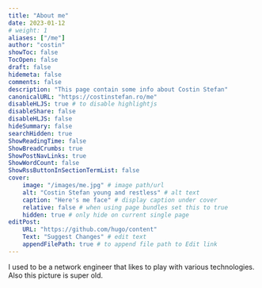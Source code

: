 ```yaml
---
title: "About me"
date: 2023-01-12
# weight: 1
aliases: ["/me"]
author: "costin"
showToc: false
TocOpen: false
draft: false
hidemeta: false
comments: false
description: "This page contain some info about Costin Stefan"
canonicalURL: "https://costinstefan.ro/me"
disableHLJS: true # to disable highlightjs
disableShare: false
disableHLJS: false
hideSummary: false
searchHidden: true
ShowReadingTime: false 
ShowBreadCrumbs: true
ShowPostNavLinks: true
ShowWordCount: false
ShowRssButtonInSectionTermList: false
cover:
    image: "/images/me.jpg" # image path/url
    alt: "Costin Stefan young and restless" # alt text
    caption: "Here's me face" # display caption under cover
    relative: false # when using page bundles set this to true
    hidden: true # only hide on current single page
editPost:
    URL: "https://github.com/hugo/content"
    Text: "Suggest Changes" # edit text
    appendFilePath: true # to append file path to Edit link
---
```

I used to be a network engineer that likes to play with various technologies. Also this picture is super old.
